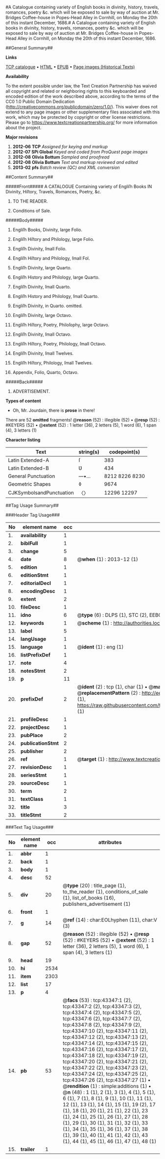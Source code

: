 #A Catalogue containing variety of English books in divinity, history, travels, romances, poetry &c. which will be exposed to sale by way of auction at Mr. Bridges Coffee-house in Popes-Head Alley in Cornhill, on Monday the 20th of this instant December, 1686.#
A Catalogue containing variety of English books in divinity, history, travels, romances, poetry &c. which will be exposed to sale by way of auction at Mr. Bridges Coffee-house in Popes-Head Alley in Cornhill, on Monday the 20th of this instant December, 1686.

##General Summary##

**Links**

[TCP catalogue](http://www.ota.ox.ac.uk/tcp/)  • 
[HTML](http://tei.it.ox.ac.uk/tcp/Texts-HTML/free/A31/A31243.html)  • 
[EPUB](http://tei.it.ox.ac.uk/tcp/Texts-EPUB/free/A31/A31243.epub) • 
[Page images (Historical Texts)](https://historicaltexts.jisc.ac.uk/eebo-09506068e)

**Availability**

To the extent possible under law, the Text Creation Partnership has waived all copyright and related or neighboring rights to this keyboarded and encoded edition of the work described above, according to the terms of the CC0 1.0 Public Domain Dedication (http://creativecommons.org/publicdomain/zero/1.0/). This waiver does not extend to any page images or other supplementary files associated with this work, which may be protected by copyright or other license restrictions. Please go to https://www.textcreationpartnership.org/ for more information about the project.

**Major revisions**

1. __2012-06__ __TCP__ *Assigned for keying and markup*
1. __2012-07__ __SPi Global__ *Keyed and coded from ProQuest page images*
1. __2012-08__ __Olivia Bottum__ *Sampled and proofread*
1. __2012-08__ __Olivia Bottum__ *Text and markup reviewed and edited*
1. __2013-02__ __pfs__ *Batch review (QC) and XML conversion*

##Content Summary##

#####Front#####
A CATALOGUE Containing variety of Engliſh Books IN Divinity, Hiſtory, Travels, Romances, Poetry, &c.
1. TO THE READER.

1. Conditions of Sale.

#####Body#####

1. Engliſh Books, Divinity, large Folio.

1. Engliſh Hiſtory and Philology, large Folio.

1. Engliſh Divinity, ſmall Folio.

1. Engliſh Hiſtory and Philology, ſmall Fol.

1. Engliſh Divinity, large Quarto.

1. Engliſh History and Philology, large Quarto.

1. Engliſh Divinity, ſmall Quarto.

1. Engliſh History and Philology, ſmall Quarto.

1. Engliſh Divinity, in Quarto. omitted.

1. Engliſh Divinity, large Octavo.

1. Engliſh Hiſtory, Poetry, Philoſophy, large Octavo.

1. Engliſh Divinity, ſmall Octavo.

1. Engliſh Hiſtory, Poetry, Philology, ſmall Octavo.

1. Engliſh Divinity, ſmall Twelves.

1. Engliſh Hiſtory, Philology, ſmall Twelves.

1. Appendix, Folio, Quarto, Octavo.

#####Back#####

1. ADVERTISEMENT.

**Types of content**

  * Oh, Mr. Jourdain, there is **prose** in there!

There are 52 **omitted** fragments! 
 @__reason__ (52) : illegible (52)  •  @__resp__ (52) : #KEYERS (52)  •  @__extent__ (52) : 1 letter (36), 2 letters (5), 1 word (6), 1 span (4), 3 letters (1)

**Character listing**


|Text|string(s)|codepoint(s)|
|---|---|---|
|Latin Extended-A|ſ|383|
|Latin Extended-B|Ʋ|434|
|General Punctuation|—•…|8212 8226 8230|
|Geometric Shapes|◊|9674|
|CJKSymbolsandPunctuation|〈〉|12296 12297|

##Tag Usage Summary##

###Header Tag Usage###

|No|element name|occ|attributes|
|---|---|---|---|
|1.|__availability__|1||
|2.|__biblFull__|1||
|3.|__change__|5||
|4.|__date__|8| @__when__ (1) : 2013-12 (1)|
|5.|__edition__|1||
|6.|__editionStmt__|1||
|7.|__editorialDecl__|1||
|8.|__encodingDesc__|1||
|9.|__extent__|2||
|10.|__fileDesc__|1||
|11.|__idno__|6| @__type__ (6) : DLPS (1), STC (2), EEBO-CITATION (1), OCLC (1), VID (1)|
|12.|__keywords__|1| @__scheme__ (1) : http://authorities.loc.gov/ (1)|
|13.|__label__|5||
|14.|__langUsage__|1||
|15.|__language__|1| @__ident__ (1) : eng (1)|
|16.|__listPrefixDef__|1||
|17.|__note__|4||
|18.|__notesStmt__|2||
|19.|__p__|11||
|20.|__prefixDef__|2| @__ident__ (2) : tcp (1), char (1)  •  @__matchPattern__ (2) : ([0-9\-]+):([0-9IVX]+) (1), (.+) (1)  •  @__replacementPattern__ (2) : http://eebo.chadwyck.com/downloadtiff?vid=$1&page=$2 (1), https://raw.githubusercontent.com/textcreationpartnership/Texts/master/tcpchars.xml#$1 (1)|
|21.|__profileDesc__|1||
|22.|__projectDesc__|1||
|23.|__pubPlace__|2||
|24.|__publicationStmt__|2||
|25.|__publisher__|2||
|26.|__ref__|1| @__target__ (1) : http://www.textcreationpartnership.org/docs/. (1)|
|27.|__revisionDesc__|1||
|28.|__seriesStmt__|1||
|29.|__sourceDesc__|1||
|30.|__term__|2||
|31.|__textClass__|1||
|32.|__title__|3||
|33.|__titleStmt__|2||


###Text Tag Usage###

|No|element name|occ|attributes|
|---|---|---|---|
|1.|__abbr__|1||
|2.|__back__|1||
|3.|__body__|1||
|4.|__desc__|52||
|5.|__div__|20| @__type__ (20) : title_page (1), to_the_reader (1), conditions_of_sale (1), list_of_books (16), publishers_advertisement (1)|
|6.|__front__|1||
|7.|__g__|14| @__ref__ (14) : char:EOLhyphen (11), char:V (3)|
|8.|__gap__|52| @__reason__ (52) : illegible (52)  •  @__resp__ (52) : #KEYERS (52)  •  @__extent__ (52) : 1 letter (36), 2 letters (5), 1 word (6), 1 span (4), 3 letters (1)|
|9.|__head__|19||
|10.|__hi__|2534||
|11.|__item__|2303||
|12.|__list__|17||
|13.|__p__|4||
|14.|__pb__|53| @__facs__ (53) : tcp:43347:1 (2), tcp:43347:2 (2), tcp:43347:3 (2), tcp:43347:4 (2), tcp:43347:5 (2), tcp:43347:6 (2), tcp:43347:7 (2), tcp:43347:8 (2), tcp:43347:9 (2), tcp:43347:10 (2), tcp:43347:11 (2), tcp:43347:12 (2), tcp:43347:13 (2), tcp:43347:14 (2), tcp:43347:15 (2), tcp:43347:16 (2), tcp:43347:17 (2), tcp:43347:18 (2), tcp:43347:19 (2), tcp:43347:20 (2), tcp:43347:21 (2), tcp:43347:22 (2), tcp:43347:23 (2), tcp:43347:24 (2), tcp:43347:25 (2), tcp:43347:26 (2), tcp:43347:27 (1)  •  @__rendition__ (1) : simple:additions (1)  •  @__n__ (48) : 1 (1), 2 (1), 3 (1), 4 (1), 5 (1), 6 (1), 7 (1), 8 (1), 9 (1), 10 (1), 11 (1), 12 (1), 13 (1), 14 (1), 15 (1), 19 (2), 17 (1), 18 (1), 20 (1), 21 (1), 22 (1), 23 (1), 24 (1), 25 (1), 26 (1), 27 (1), 28 (1), 29 (1), 30 (1), 31 (1), 32 (1), 33 (1), 34 (1), 35 (1), 36 (1), 37 (1), 38 (1), 39 (1), 40 (1), 41 (1), 42 (1), 43 (1), 44 (1), 45 (1), 46 (1), 47 (1), 48 (1)|
|15.|__trailer__|1||
